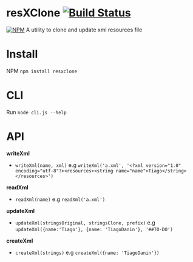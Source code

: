 # resXClone [![Build Status](https://travis-ci.org/TiagoDanin/resXClone.svg?branch=master)](https://travis-ci.org/TiagoDanin/resXClone)
[![NPM](https://nodei.co/npm/resxclone.png?downloads=true&downloadRank=true&stars=true)](https://nodei.co/npm/resxclone/)
A utility to clone and update xml resources file

# Install

NPM `npm install resxclone`

# CLI

Run `node cli.js --help`

# API

**writeXml**
- `writeXml(name, xml)`
e.g `writeXml('a.xml', '<?xml version="1.0" encoding="utf-8"?><resources><string name="name">Tiago</string></resources>')`

**readXml**
- `readXml(name)`
e.g `readXml('a.xml')`

**updateXml**
- `updateXml(stringsOriginal, stringsClone, prefix)`
e.g `updateXml({name:'Tiago'}, {name: 'TiagoDanin'}, '##TO-DO')`

**createXml**
- `createXml(strings)`
e.g `createXml({name: 'TiagoDanin'})`